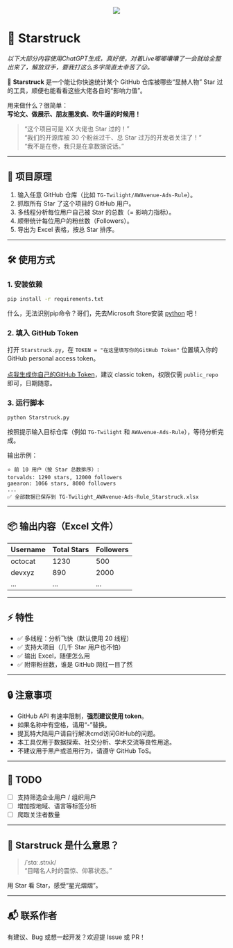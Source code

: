 <p align="center">
   <img src="https://img.jsdelivr.com/raw.githubusercontent.com/TG-Twilight/Starstruck/main/assets/Starstruck.png">
</p>

# 🧊 Starstruck

*以下大部分内容使用ChatGPT生成，真好使，对着Live嘟嘟囔囔了一会就给全整出来了，解放双手，要我打这么多字简直太幸苦了😜。*

👀 **Starstruck** 是一个能让你快速统计某个 GitHub 仓库被哪些“显赫人物” Star 过的工具，顺便也能看看这些大佬各自的“影响力值”。

用来做什么？很简单：  
**写论文、做展示、朋友圈发疯、吹牛逼的时候用！**

> “这个项目可是 XX 大佬也 Star 过的！”  
> “我们的开源库被 30 个粉丝过千、总 Star 过万的开发者关注了！”  
> “我不是在卷，我只是在拿数据说话。”

---

## 🧠 项目原理

1. 输入任意 GitHub 仓库（比如 `TG-Twilight/AWAvenue-Ads-Rule`）。
2. 抓取所有 Star 了这个项目的 GitHub 用户。
3. 多线程分析每位用户自己被 Star 的总数（= 影响力指标）。
4. 顺带统计每位用户的粉丝数（Followers）。
5. 导出为 Excel 表格，按总 Star 排序。

---

## 🛠️ 使用方式

### 1. 安装依赖

```bash
pip install -r requirements.txt
```

什么，无法识别pip命令？哥们，先去Microsoft Store安装 [python](https://apps.microsoft.com/detail/9PNRBTZXMB4Z?hl=neutral&gl=HK&ocid=pdpshare) 吧！

### 2. 填入 GitHub Token  
打开 `Starstruck.py`，在 `TOKEN = "在这里填写你的GitHub Token"` 位置填入你的 GitHub personal access token。
<br>
<br>
[点我生成你自己的GitHub Token](https://github.com/settings/tokens)，建议 classic token，权限仅需 `public_repo` 即可，日期随意。

### 3. 运行脚本

```bash
python Starstruck.py
```

按照提示输入目标仓库（例如 `TG-Twilight` 和 `AWAvenue-Ads-Rule`），等待分析完成。

输出示例：

```
⭐ 前 10 用户（按 Star 总数排序）:
torvalds: 1290 stars, 12000 followers
gaearon: 1066 stars, 8000 followers
...
✅ 全部数据已保存到 TG-Twilight_AWAvenue-Ads-Rule_Starstruck.xlsx
```

---

## 📦 输出内容（Excel 文件）

| Username | Total Stars | Followers |
|----------|-------------|-----------|
| octocat  | 1230        | 500       |
| devxyz   | 890         | 2000      |
| ...      | ...         | ...       |

---

## ⚡ 特性

- ✅ 多线程：分析飞快（默认使用 20 线程）
- ✅ 支持大项目（几千 Star 用户也不怕）
- ✅ 输出 Excel，随便怎么用
- ✅ 附带粉丝数，谁是 GitHub 网红一目了然

---

## 🔒 注意事项

- GitHub API 有速率限制，**强烈建议使用 token**。
- 如果名称中有空格，请用“-”替换。
- 提瓦特大陆用户请自行解决cmd访问GitHub的问题。
- 本工具仅用于数据探索、社交分析、学术交流等良性用途。
- 不建议用于黑产或滥用行为，请遵守 GitHub ToS。

---

## 📎 TODO

- [ ] 支持筛选企业用户 / 组织用户
- [ ] 增加按地域、语言等标签分析
- [ ] 爬取关注者数量

---

## 🧊 Starstruck 是什么意思？

> /ˈstɑː.strʌk/  
> “目睹名人时的震惊、仰慕状态。”

用 Star 看 Star，感受“星光熠熠”。

---

## 📬 联系作者

有建议、Bug 或想一起开发？欢迎提 Issue 或 PR！
